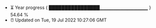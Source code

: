 - ⏳ Year progress { ████████████████▁▁▁▁▁▁▁▁▁▁▁▁▁▁ } 54.64 %
- ⏰ Updated on Tue, 19 Jul 2022 10:27:06 GMT


